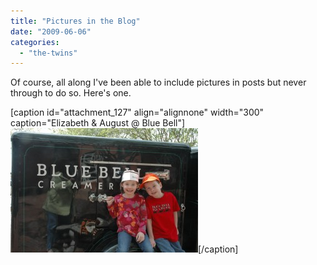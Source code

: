 ```yaml
---
title: "Pictures in the Blog"
date: "2009-06-06"
categories: 
  - "the-twins"
---
```


Of course, all along I've been able to include pictures in posts but never through to do so. Here's one.

\[caption id="attachment\_127" align="alignnone" width="300" caption="Elizabeth & August @ Blue Bell"\][![Elizabeth & August @ Blue Bell](images/dsc_9635-300x199.jpg "Blue Bell Creamery")](http://johnwargo.fatcow.com/the-wargos/wp-content/uploads/2009/06/dsc_9635.jpg)\[/caption\]
